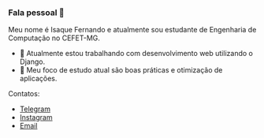 ### Fala pessoal 👋

Meu nome é Isaque Fernando e atualmente sou estudante de Engenharia de Computação no CEFET-MG.

- 🔭 Atualmente estou trabalhando com desenvolvimento web utilizando o Django.
- 🌱 Meu foco de estudo atual são boas práticas e otimização de aplicações.

Contatos:

- [Telegram](@isaquefms)
- [Instagram](https://www.instagram.com/isaquefms/)
- [Email](isaquefernando10@gmail.com)
